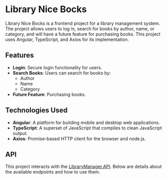 # Library Nice Bocks

Library Nice Bocks is a frontend project for a library management system. The project allows users to log in, search for books by author, name, or category, and will have a future feature for purchasing books. This project uses Angular, TypeScript, and Axios for its implementation.

## Features

- **Login**: Secure login functionality for users.
- **Search Books**: Users can search for books by:
  - Author
  - Name
  - Category
- **Future Feature**: Purchasing books.

## Technologies Used

- **Angular**: A platform for building mobile and desktop web applications.
- **TypeScript**: A superset of JavaScript that compiles to clean JavaScript output.
- **Axios**: Promise-based HTTP client for the browser and node.js.

## API

This project interacts with the [LibraryManager.API](https://github.com/jaofreire/LibraryManagerAPI). Below are details about the available endpoints and how to use them.

